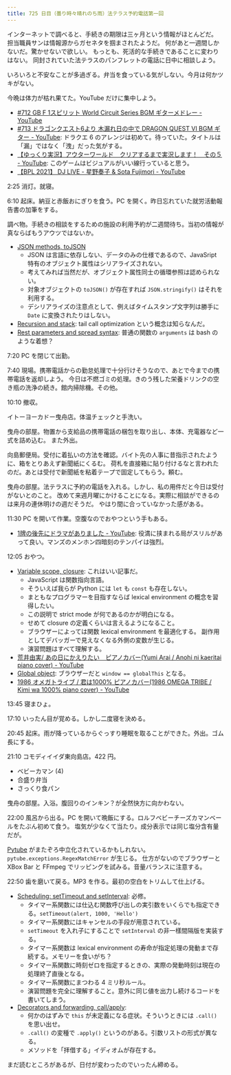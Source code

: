 ```yaml
---
title: 725 日目（曇り時々晴れのち雨）法テラス予約電話第一回
---
```


インターネットで調べると、手続きの期限は三ヶ月という情報がほとんどだ。
担当職員サンは情報源からガセネタを掴まされたようだ。
何があと一週間しかないだ。驚かせないで欲しい。
もっとも、死活的な手続きであることに変わりはない。
同封されていた法テラスのパンフレットの電話に日中に相談しよう。

いろいろと不安なことが多過ぎる。弁当を食っている気がしない。今月は何かツキがない。

今晩は体力が枯れ果てた。YouTube だけに集中しよう。

* [&#x23;712 GB F 1スピリット World Circuit Series BGM ギターメドレー - YouTube](https://www.youtube.com/watch?v=n3GS5tuPnZM)
* [&#x23;713 ドラゴンクエスト6より 木漏れ日の中で DRAGON QUEST VI BGM ギター - YouTube](https://www.youtube.com/watch?v=C5vZjxO7vKQ):
  ドラクエ 6 のアレンジは初めて。待っていた。タイトルは「漏」ではなく「洩」だった気がする。
* [【ゆっくり実況】アウターワールド　クリアするまで実況します！　その５ - YouTube](https://www.youtube.com/watch?v=eedWN-GAWms):
  このゲームはビジュアルがいい線行っていると思う。
* [【BPL 2021】 DJ LIVE - 星野奏子 &amp; Sota Fujimori - YouTube](https://www.youtube.com/watch?v=-cKK7Umo4Yc)

2:25 消灯。就寝。

6:10 起床。納豆と赤飯おにぎりを食う。PC を開く。昨日忘れていた就労活動報告書の加筆をする。

調べ物。手続きの相談をするための施設の利用予約が二週間待ち。当初の情報が真ならばもうアウツではないか。

* [JSON methods, toJSON](https://javascript.info/json)
  * JSON は言語に依存しない、データのみの仕様であるので、JavaSript 特有のオブジェクト属性はシリアライズされない。
  * 考えてみれば当然だが、オブジェクト属性同士の循環参照は認められない。
  * 対象オブジェクトの `toJSON()` が存在すれば `JSON.stringify()` はそれを利用する。
  * デシリアライズの注意点として、例えばタイムスタンプ文字列は勝手に `Date` に変換されたりはしない。
* [Recursion and stack](https://javascript.info/recursion):
  tail call optimization という概念は知らなんだ。
* [Rest parameters and spread syntax](https://javascript.info/rest-parameters-spread):
  普通の関数の `arguments` は bash のような着想？

7:20 PC を閉じて出勤。

7:40 現場。携帯電話からの勤怠処理で十分行けそうなので、あとで今までの携帯電話を返却しよう。
今日は不燃ゴミの処理。きのう残した栄養ドリンクの空き瓶の洗浄の続き。館内掃除機。その他。

10:10 撤収。

イトーヨーカドー曳舟店。体温チェックと手洗い。

曳舟の部屋。物置から支給品の携帯電話の梱包を取り出し、本体、充電器など一式を詰め込む。
また外出。

向島郵便局。受付に着払いの方法を確認。バイト先の人事に昔指示されたように、箱をとりあえず新聞紙にくるむ。
荷札を直接箱に貼り付けるなと言われたのだ。あとは受付で新聞紙を粘着テープで固定してもらう。頼む。

曳舟の部屋。法テラスに予約の電話を入れる。しかし、私の用件だと今日は受付がないとのこと。
改めて来週月曜にかけることになる。実際に相談ができるのは来月の連休明けの週だそうだ。
やはり間に合っていなかった感がある。

11:30 PC を開いて作業。空腹なのでおやつという手もある。

* [1牌の後先にドラマがありました - YouTube](https://www.youtube.com/watch?v=xxffh42Ufj0):
  役満に挟まれる局がスリルがあって良い。マンズのメンホン四暗刻のテンパイは強烈。

12:05 おやつ。

* [Variable scope, closure](https://javascript.info/closure): これはいい記事だ。
  * JavaScript は関数指向言語。
  * そういえば我らが Python には `let` も `const` も存在しない。
  * まともなプログラマーを目指すならば lexical environment の概念を習得したい。
  * この説明で strict mode が何であるのかが明白になる。
  * せめて closure の定義くらいは言えるようになること。
  * ブラウザーによっては関数 lexical environment を最適化する。
    副作用としてデバッガーで見えなくなる外側の変数が生じる。
  * 演習問題はすべて理解する。
* [荒井由実/ あの日にかえりたい　ピアノカバー(Yumi Arai / Anohi ni kaeritai piano cover) - YouTube](https://www.youtube.com/watch?v=gx7-UnBIupw)
* [Global object](https://javascript.info/global-object):
  ブラウザーだと `window == globalThis` となる。
* [1986 オメガトライブ / 君は1000% ピアノカバー(1986 OMEGA TRIBE / Kimi wa 1000% piano cover) - YouTube](https://www.youtube.com/watch?v=vGHOzfQ2k84)

13:45 寝まひょ。

17:10 いったん目が覚める。しかし二度寝を決める。

20:45 起床。雨が降っているからぐっすり睡眠を取ることができた。外出。ゴム長にする。

21:10 コモディイイダ東向島店。422 円。

* ベビーカマン (4)
* 合盛り弁当
* さっくり食パン

曳舟の部屋。入浴。腹回りのインキン？が全然快方に向かわない。

22:00 風呂から出る。PC を開いて晩飯にする。ロルフベビーチーズカマンベールをたぶん初めて食う。
塩気が少なくて当たり。成分表示では同じ塩分含有量だが。

[Pytube] がまたぞろ中立化されているかもしれない。`pytube.exceptions.RegexMatchError` が生じる。
仕方がないのでブラウザーと XBox Bar と FFmpeg でリッピングを試みる。音量バランスに注意する。

22:50 歯を磨いて戻る。MP3 を作る。最初の空白をトリムして仕上げる。

* [Scheduling: setTimeout and setInterval](https://javascript.info/settimeout-setinterval):
  必修。
  * タイマー系関数には仕込む関数呼び出しの実引数をいくらでも指定できる。`setTimeout(alert, 1000, 'Hello')`
  * タイマー系関数にはキャンセルの手段が用意されている。
  * `setTimeout` を入れ子にすることで `setInterval` の非一樣間隔版を実装する。
  * タイマー系関数は lexical environment の寿命が指定処理の発動まで存続する。メモリーを食いがち？
  * タイマー系関数に時刻ゼロを指定するときの、実際の発動時刻は現在の処理終了直後となる。
  * タイマー系関数にまつわる 4 ミリ秒ルール。
  * 演習問題を完全に理解すること。意外に同じ値を出力し続けるコードを書いてしまう。
* [Decorators and forwarding, call/apply](https://javascript.info/call-apply-decorators):
  * 何かのはずみで `this` が未定義になる症状。そういうときには `.call()` を思い出せ。
  * `.call()` の変種で `.apply()` というのがある。引数リストの形式が異なる。
  * メソッドを「拝借する」イディオムが存在する。

まだ読むところがあるが、日付が変わったのでいったん締める。

[pytube]: https://pytube.io/en/latest/

